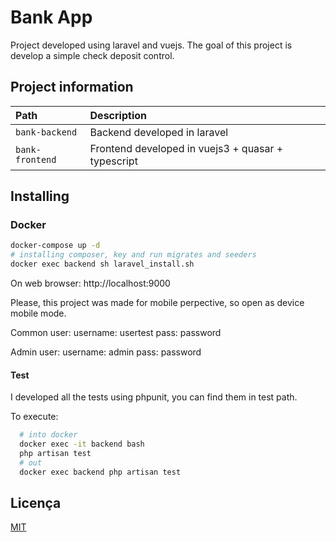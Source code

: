 
# Bank App

Project developed using laravel and vuejs. The goal of this project is develop a simple 
check deposit control.



## Project information


| Path   | Description                           |
| :---------- | :---------------------------------- |
| `bank-backend` | Backend developed in laravel |
| `bank-frontend` | Frontend developed in vuejs3 + quasar + typescript |

## Installing

### Docker 
```bash
docker-compose up -d
# installing composer, key and run migrates and seeders
docker exec backend sh laravel_install.sh
```
On web browser: 
http://localhost:9000

Please, this project was made for mobile perpective, so open as device mobile mode.

Common user: 
username: usertest
pass: password

Admin user:
username: admin
pass: password


#### Test

I developed all the tests using phpunit, you can find them in test path.

To execute: 
```bash
  # into docker
  docker exec -it backend bash
  php artisan test
  # out
  docker exec backend php artisan test
```


## Licença

[MIT](https://choosealicense.com/licenses/mit/)

